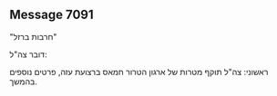 ## Message 7091

"חרבות ברזל"

דובר צה"ל:

ראשוני: צה"ל תוקף מטרות של ארגון הטרור חמאס ברצועת עזה, פרטים נוספים בהמשך.

